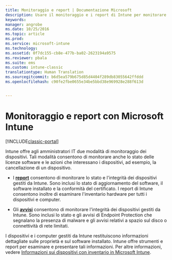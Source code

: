 ```yaml
---
title: Monitoraggio e report | Documentazione Microsoft
description: Usare il monitoraggio e i report di Intune per monitorare lo stato dei dispositivi nell&quot;organizzazione.
keywords: 
manager: angrobe
ms.date: 10/25/2016
ms.topic: article
ms.prod: 
ms.service: microsoft-intune
ms.technology: 
ms.assetid: 0f7dc155-cb8e-477b-ba02-2623194a9575
ms.reviewer: pbala
ms.suite: ems
ms.custom: intune-classic
translationtype: Human Translation
ms.sourcegitcommit: b6d5ea579b675d85d4404f289db83055642ffddd
ms.openlocfilehash: c90fe2fbe0655e34be5bbd38e969928e288f613d


---
```


# <a name="monitoring-and-reports-with-microsoft-intune"></a>Monitoraggio e report con Microsoft Intune

[!INCLUDE[classic-portal](../includes/classic-portal.md)]

Intune offre agli amministratori IT due modalità di monitoraggio dei dispositivi. Tali modalità consentono di monitorare anche lo stato delle licenze software e le azioni che interessano i dispositivi, ad esempio, la cancellazione di un dispositivo.

-   I **[report](../deploy-use/understand-microsoft-intune-operations-by-using-reports.md)** consentono di monitorare lo stato e l'integrità dei dispositivi gestiti da Intune. Sono inclusi lo stato di aggiornamento del software, il software installato e la conformità del certificato.
     I report di Intune consentono inoltre di esaminare l'inventario hardware per tutti i dispositivi e computer.

-   Gli **[avvisi](../deploy-use/get-notified-by-alerts.md)** consentono di monitorare l'integrità dei dispositivi gestiti da Intune. Sono inclusi lo stato e gli avvisi di Endpoint Protection che segnalano la presenza di malware e gli avvisi relativi a spazio sul disco o connettività di rete limitati.

I dispositivi e i computer gestiti da Intune restituiscono informazioni dettagliate sulle proprietà e sul software installato. Intune offre strumenti e report per esaminare e presentare tali informazioni. Per altre informazioni, vedere [Informazioni sui dispositivi con inventario in Microsoft Intune](../deploy-use/understand-your-devices-with-inventory-in-microsoft-intune.md).



<!--HONumber=Dec16_HO2-->


